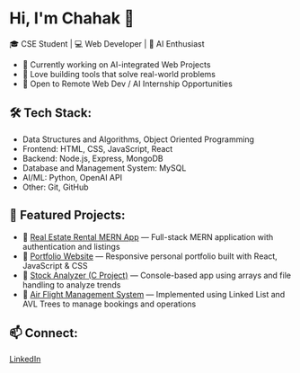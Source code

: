 # Hi, I'm Chahak 👋

🎓 CSE Student | 💻 Web Developer | 🤖 AI Enthusiast

- 🌱 Currently working on AI-integrated Web Projects
- 🚀 Love building tools that solve real-world problems
- 👯 Open to Remote Web Dev / AI Internship Opportunities

## 🛠️ Tech Stack:
- Data Structures and Algorithms, Object Oriented Programming
- Frontend: HTML, CSS, JavaScript, React
- Backend: Node.js, Express, MongoDB
- Database and Management System: MySQL
- AI/ML: Python, OpenAI API
- Other: Git, GitHub

## 📌 Featured Projects:

- 🔗 [Real Estate Rental MERN App](https://github.com/tibdewalchahak/Real_Estate_Rental_MERN) — Full-stack MERN application with authentication and listings
- 🔗 [Portfolio Website](https://github.com/tibdewalchahak/Portfolio-Website) — Responsive personal portfolio built with React, JavaScript & CSS
- 🔗 [Stock Analyzer (C Project)](https://github.com/tibdewalchahak/Stock-Market-Analyzer) — Console-based app using arrays and file handling to analyze trends
- 🔗 [Air Flight Management System](https://github.com/tibdewalchahak/Air-Flight-Management-System) — Implemented using Linked List and AVL Trees to manage bookings and operations

## 📫 Connect:
[LinkedIn](https://www.linkedin.com/in/chahak-tibdewal-012149262/) 

